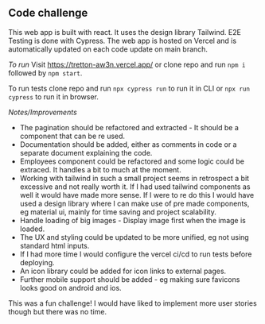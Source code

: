 ## Code challenge

This web app is built with react. It uses the design library Tailwind. E2E Testing is done with Cypress.
The web app is hosted on Vercel and is automatically updated on each code update on main branch.

_To run_
Visit https://tretton-aw3n.vercel.app/ or clone repo and run `npm i` followed by `npm start`.

To run tests clone repo and run `npx cypress run` to run it in CLI or `npx run cypress` to run it in browser.

_Notes/Improvements_

- The pagination should be refactored and extracted - It should be a component that can be re used.
- Documentation should be added, either as comments in code or a separate document explaining the code.
- Employees component could be refactored and some logic could be extraced. It handles a bit to much at the moment.
- Working with tailwind in such a small project seems in retrospect a bit excessive and not really worth it. If I had used tailwind components as well it would have made more sense. If I were to re do this I would have used a design library where I can make use of pre made components, eg material ui, mainly for time saving and project scalability.
- Handle loading of big images - Display image first when the image is loaded.
- The UX and styling could be updated to be more unified, eg not using standard html inputs.
- If I had more time I would configure the vercel ci/cd to run tests before deploying.
- An icon library could be added for icon links to external pages.
- Further mobile support should be added - eg making sure favicons looks good on android and ios.

This was a fun challenge! I would have liked to implement more user stories though but there was no time.
